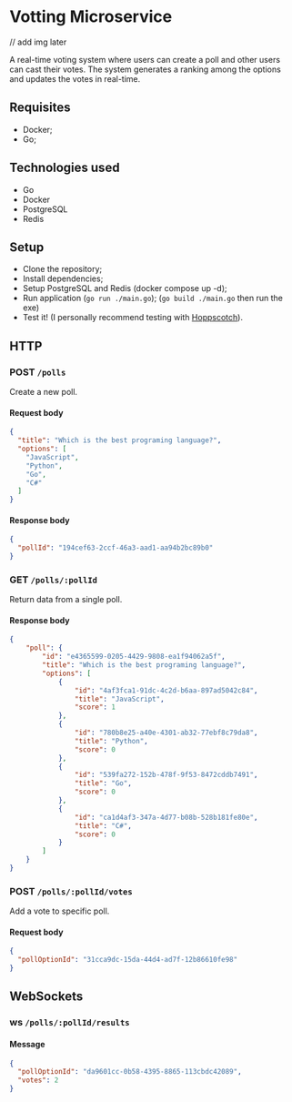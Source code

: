 # Votting Microservice

// add img later

A real-time voting system where users can create a poll and other users can cast their votes. The system generates a ranking among the options and updates the votes in real-time.

## Requisites
- Docker;
- Go;

## Technologies used
- Go
- Docker
- PostgreSQL
- Redis

## Setup
- Clone the repository;
- Install dependencies;
- Setup PostgreSQL and Redis (docker compose up -d);
- Run application
    (`go run ./main.go`);
    (`go build ./main.go` then run the exe)
- Test it! (I personally recommend testing with [Hoppscotch](https://hoppscotch.io/)).

## HTTP

### POST `/polls`

Create a new poll.

#### Request body

```json
{
  "title": "Which is the best programing language?",
  "options": [
    "JavaScript",
    "Python",
    "Go",
    "C#"
  ]
}
```

#### Response body

```json
{
  "pollId": "194cef63-2ccf-46a3-aad1-aa94b2bc89b0"
}
```

### GET `/polls/:pollId`

Return data from a single poll.

#### Response body

```json
{
	"poll": {
		"id": "e4365599-0205-4429-9808-ea1f94062a5f",
		"title": "Which is the best programing language?",
		"options": [
			{
				"id": "4af3fca1-91dc-4c2d-b6aa-897ad5042c84",
				"title": "JavaScript",
				"score": 1
			},
			{
				"id": "780b8e25-a40e-4301-ab32-77ebf8c79da8",
				"title": "Python",
				"score": 0
			},
			{
				"id": "539fa272-152b-478f-9f53-8472cddb7491",
				"title": "Go",
				"score": 0
			},
			{
				"id": "ca1d4af3-347a-4d77-b08b-528b181fe80e",
				"title": "C#",
				"score": 0
			}
		]
	}
}
```

### POST `/polls/:pollId/votes`

Add a vote to specific poll.

#### Request body

```json
{
  "pollOptionId": "31cca9dc-15da-44d4-ad7f-12b86610fe98"
}
```

## WebSockets

### ws `/polls/:pollId/results`

#### Message

```json
{
  "pollOptionId": "da9601cc-0b58-4395-8865-113cbdc42089",
  "votes": 2
}
```
